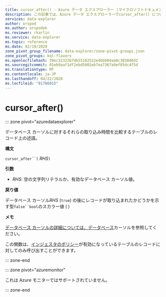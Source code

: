 ```yaml
---
title: cursor_after() - Azure データ エクスプローラー |マイクロソフトドキュメント
description: この記事では、Azure データ エクスプローラーでcursor_after() について説明します。
services: data-explorer
author: orspod
ms.author: orspodek
ms.reviewer: rkarlin
ms.service: data-explorer
ms.topic: reference
ms.date: 02/19/2020
zone_pivot_group_filename: data-explorer/zone-pivot-groups.json
zone_pivot_groups: kql-flavors
ms.openlocfilehash: 39ec32322b74b55182522e4bbb04aa0c3830d8d2
ms.sourcegitcommit: 01eb9aaf1df2ebd5002eb7ea7367a9ef85dc4f5d
ms.translationtype: MT
ms.contentlocale: ja-JP
ms.lasthandoff: 04/22/2020
ms.locfileid: "81766015"
---
```

# <a name="cursor_after"></a>cursor_after()

::: zone pivot="azuredataexplorer"

データベース カーソルに対するそれらの取り込み時間を比較するテーブルのレコード上の述語。

**構文**

`cursor_after``(` *RHS*`)`

**引数**

* *RHS*: 空の文字列リテラルか、有効なデータベース カーソル値。

**戻り値**

データベース カーソル*RHS* (`true`) の後にレコードが取り込まれたかどうかを示す型`false``bool`のスカラー値 ( )

**メモ**

[データベース カーソルの詳細については、データベース](../management/databasecursor.md)カーソルを参照してください。

この関数は、[インジェスタのポリシー](../management/ingestiontimepolicy.md)が有効になっているテーブルのレコードに対してのみ呼び出すことができます。

::: zone-end

::: zone pivot="azuremonitor"

これは Azure モニターではサポートされていません。

::: zone-end
